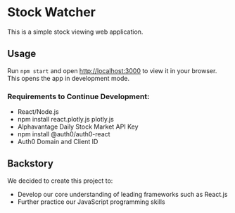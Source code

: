 # Stock Watcher

This is a simple stock viewing web application.

## Usage

Run `npm start` and open [http://localhost:3000](http://localhost:3000) to view it in your browser.
This opens the app in development mode.

### Requirements to Continue Development:

- React/Node.js
- npm install react.plotly.js plotly.js
- Alphavantage Daily Stock Market API Key
- npm install @auth0/auth0-react
- Auth0 Domain and Client ID

## Backstory

We decided to create this project to:

- Develop our core understanding of leading frameworks such as React.js
- Further practice our JavaScript programming skills